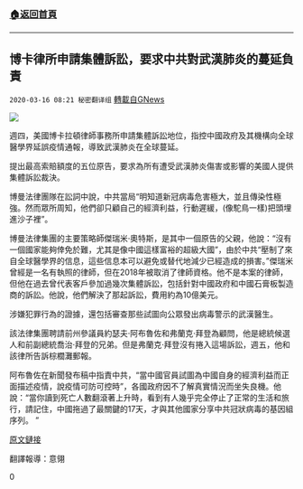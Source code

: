 ###  [:house:返回首頁](https://github.com/ourhimalayas/txt)
---

## 博卡律所申請集體訴訟，要求中共對武漢肺炎的蔓延負責
`2020-03-16 08:21 秘密翻译组` [轉載自GNews](https://gnews.org/zh-hant/142407/)

![](https://s3-ap-northeast-1.amazonaws.com/news.guo.offload.media/wp-content/uploads/2020/03/16081944/1-81.png)


週四，美國博卡拉頓律師事務所申請集體訴訟地位，指控中國政府及其機構向全球醫學界延誤疫情通報，導致武漢肺炎在全球蔓延。

提出最高索賠額度的五位原告，要求為所有遭受武漢肺炎傷害或影響的美國人提供集體訴訟裁決。

博曼法律團隊在訟詞中說，中共當局“明知道新冠病毒危害極大，並且傳染性極強。然而眾所周知，他們卻只顧自己的經濟利益，行動遲緩，(像駝鳥一樣)把頭埋進沙子裡”。

博曼法律集團的主要策略師傑瑞米·奧特斯，是其中一個原告的父親，他說：“沒有一個國家能夠倖免於難，尤其是像中國這樣富裕的超級大國”，由於中共“壓制了來自全球醫學界的信息，這些信息本可以避免或替代地減少已經造成的損害。”傑瑞米曾經是一名有執照的律師，但在2018年被取消了律師資格。他不是本案的律師，但他在過去曾代表客戶參加過幾次集體訴訟，包括針對中國政府和中國石膏板製造商的訴訟。他說，他們解決了那起訴訟，費用約為10億美元。

涉嫌犯罪行為的證據，還包括審查那些試圖向公眾發出病毒警示的武漢醫生。

該法律集團聘請前州參議員約瑟夫·阿布魯佐和弗蘭克·拜登為顧問，他是總統候選人和前副總統喬治·拜登的兄弟。但是弗蘭克·拜登沒有捲入這場訴訟，週五，他和該律所告訴棕櫚灘郵報。

阿布魯佐在新聞發布稿中指責中共，“當中國官員試圖為中國自身的經濟利益而正面描述疫情，說疫情可防可控時”，各國政府因不了解真實情況而坐失良機。他說：“當你讀到死亡人數翻滾著上升時，看到有人幾乎完全停止了正常的生活和旅行，請記住，中國拖過了最關鍵的17天，才與其他國家分享中共冠狀病毒的基因組序列。 ”

[原文鏈接](https://www.palmbeachpost.com/news/20200313/coronavirus-boca-law-firm-sues-chinese-government-over-its-role-in-pandemic)

翻譯報導：意翎

0
